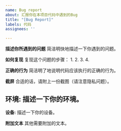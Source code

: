 ```yaml
---
name: Bug report
about: 汇报你在本项目代码中遇到的Bug
title: "[Bug Report]"
labels: 代码
assignees: ''

---
```


**描述你所遇到的问题**
简洁明快地描述一下你遇到的问题。

**如何复现**
复现这个问题的步骤：
1. 
2. 
3. 
4. 

**正确的行为**
简洁明了地说明代码应该执行的正确的行为。

**截屏**
合适的话，请附上一份截图（请注意隐私问题）。

**环境:**
描述一下你的环境。
- 

**设备:**
描述一下你的设备。

**附加文本**
其他需要附加的文本。
